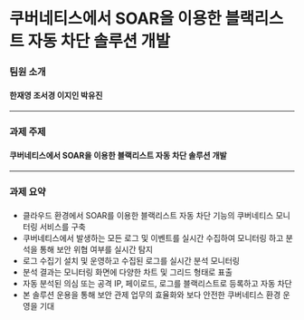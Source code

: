 # 쿠버네티스에서 SOAR을 이용한 블랙리스트 자동 차단 솔루션 개발
### 팀원 소개
#### 한재영 조서경 이지인 박유진
-------------
### 과제 주제
#### 쿠버네티스에서 SOAR을 이용한 블랙리스트 자동 차단 솔루션 개발
--------------
### 과제 요약
#### 
  - 클라우드 환경에서 SOAR를 이용한 블랙리스트 자동 차단 기능의 쿠버네티스 모니터링 서비스를 구축 
  - 쿠버네티스에서 발생하는 모든 로그 및 이벤트를 실시간 수집하여 모니터링 하고 분석을 통해 보안 위협 여부를 실시간 탐지 <br>
  - 로그 수집기 설치 및 운영하고 수집된 로그를 실시간 분석 모니터링 <br>
  - 분석 결과는 모니터링 화면에 다양한 차트 및 그리드 형태로 표출 <br>
  - 자동 분석된 의심 또는 공격 IP, 페이로드, 로그를 블랙리스트로 등록하고 자동 차단 <br> 
  - 본 솔루션 운용을 통해 보안 관제 업무의 효율화와 보다 안전한 쿠버네티스 환경 운영을 기대 </p>
